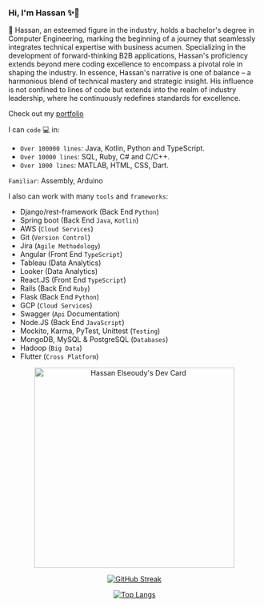 ### Hi, I'm Hassan ✨👋


🌱 Hassan, an esteemed figure in the industry, holds a bachelor's degree in Computer Engineering, marking the beginning of a journey that seamlessly integrates technical expertise with business acumen. Specializing in the development of forward-thinking B2B applications, Hassan's proficiency extends beyond mere coding excellence to encompass a pivotal role in shaping the industry. In essence, Hassan's narrative is one of balance – a harmonious blend of technical mastery and strategic insight. His influence is not confined to lines of code but extends into the realm of industry leadership, where he continuously redefines standards for excellence.

Check out my <a href="https://hassan-elseoudy.github.io/" target="_blank">portfolio</a>


I can `code` 💻 in:

- `Over 100000 lines`: Java, Kotlin, Python and TypeScript.
- `Over 10000 lines`: SQL, Ruby, C# and C/C++.
- `Over 1000 lines`: MATLAB, HTML, CSS, Dart.

`Familiar`: Assembly, Arduino

I also can work with many `tools` and `frameworks`: 
- Django/rest-framework (Back End `Python`)
- Spring boot (Back End `Java`, `Kotlin`)
- AWS (`Cloud Services`) 
- Git (`Version Control`)
- Jira (`Agile Methodology`)
- Angular (Front End `TypeScript`) 
- Tableau (Data Analytics)
- Looker (Data Analytics)
- React.JS (Front End `TypeScript`) 
- Rails (Back End `Ruby`)
- Flask (Back End `Python`)
- GCP (`Cloud Services`) 
- Swagger (`Api` Documentation)
- Node.JS (Back End `JavaScript`)
- Mockito, Karma, PyTest, Unittest (`Testing`)
- MongoDB, MySQL & PostgreSQL (`Databases`)
- Hadoop (`Big Data`)
- Flutter (`Cross Platform`)


<div align="center"> 

<a href="https://app.daily.dev/hassan_elseoudy"><img src="https://api.daily.dev/devcards/6af415956a7d400e915a7db5fea15214.png?r=hk3" width="400" alt="Hassan Elseoudy's Dev Card"/></a>

[![GitHub Streak](http://github-readme-streak-stats.herokuapp.com?user=hassan-elseoudy&theme=dark&background=000000)](https://git.io/streak-stats)

[![Top Langs](https://github-readme-stats.vercel.app/api/top-langs/?username=hassan-elseoudy&layout=compact&theme=vision-friendly-dark)](https://github.com/anuraghazra/github-readme-stats)
  
</div>

